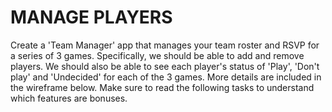 # MANAGE PLAYERS

Create a 'Team Manager' app that manages your team roster and RSVP for a series of 3 games. Specifically, we should be able to add and remove players. We should also be able to see each player's status of 'Play', 'Don't play' and 'Undecided' for each of the 3 games. More details are included in the wireframe below. Make sure to read the following tasks to understand which features are bonuses.